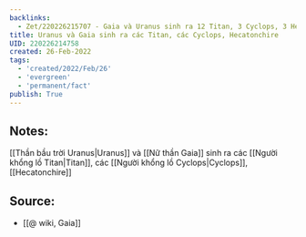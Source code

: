 ```yaml
---
backlinks:
  - Zet/220226215707 - Gaia và Uranus sinh ra 12 Titan, 3 Cyclops, 3 Hecatonchire
title: Uranus và Gaia sinh ra các Titan, các Cyclops, Hecatonchire
UID: 220226214758
created: 26-Feb-2022
tags:
  - 'created/2022/Feb/26'
  - 'evergreen'
  - 'permanent/fact'
publish: True
---
```

## Notes:
[[Thần bầu trời Uranus|Uranus]] và [[Nữ thần Gaia]] sinh ra các [[Người khổng lồ Titan|Titan]], các [[Người khổng lồ Cyclops|Cyclops]], [[Hecatonchire]]

## Source:
- [[@ wiki, Gaia]]




